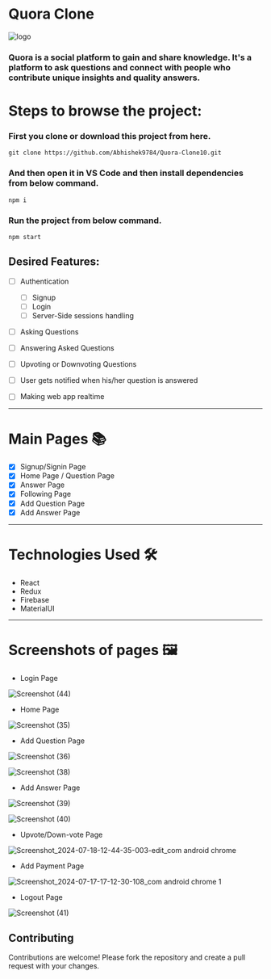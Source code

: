 # Quora Clone

![logo](https://qph.fs.quoracdn.net/main-qimg-edd39bccdd4de5b3571f225bc8dd534c)

### Quora is a social platform to gain and share knowledge. It's a platform to ask questions and connect with people who contribute unique insights and quality answers.

# Steps to browse the project:

### First you clone or download this project from here.

```
git clone https://github.com/Abhishek9784/Quora-Clone10.git
```

### And then open it in VS Code and then install dependencies from below command.

```
npm i
```

### Run the project from below command.

```
npm start
```

## Desired Features:

- [ ] Authentication
  - [ ] Signup
  - [ ] Login
  - [ ] Server-Side sessions handling
  
- [ ] Asking Questions
- [ ] Answering Asked Questions
- [ ] Upvoting or Downvoting Questions

- [ ] User gets notified when his/her question is answered
- [ ] Making web app realtime


---

# Main Pages :books:

- [x] Signup/Signin Page
- [x] Home Page / Question Page 
- [x] Answer Page
- [x] Following Page
- [x] Add Question Page
- [x] Add Answer Page

---

# Technologies Used :hammer_and_wrench:

- React
- Redux
- Firebase
- MaterialUI

---

# Screenshots of pages :framed_picture:


- Login Page

![Screenshot (44)](https://github.com/user-attachments/assets/58f7147a-ca17-40f4-8624-e15cc8065757)



- Home Page

![Screenshot (35)](https://github.com/user-attachments/assets/7f2db7da-fa01-4daf-af14-13e68132449d)




- Add Question Page

![Screenshot (36)](https://github.com/user-attachments/assets/f84abeab-3efc-4fe2-9f81-00b15b5555df)



![Screenshot (38)](https://github.com/user-attachments/assets/783762ef-b1cb-4931-98a7-0107b3f4daed)



- Add Answer Page


![Screenshot (39)](https://github.com/user-attachments/assets/17952eb7-160d-4041-afdd-c01cca40ff6a)




![Screenshot (40)](https://github.com/user-attachments/assets/b39507c8-ff57-48e5-af3d-bbd790196c32)



- Upvote/Down-vote Page


![Screenshot_2024-07-18-12-44-35-003-edit_com android chrome](https://github.com/user-attachments/assets/517ac1bc-4223-4a29-af48-62846f378a10)


- Add Payment Page


![Screenshot_2024-07-17-17-12-30-108_com android chrome 1](https://github.com/user-attachments/assets/62ac0310-dbf6-49cc-8ca5-e8499169817a)



- Logout Page


![Screenshot (41)](https://github.com/user-attachments/assets/1899408b-083a-44c7-b0fe-00711a81f217)



## Contributing

Contributions are welcome! Please fork the repository and create a pull request with your changes.
